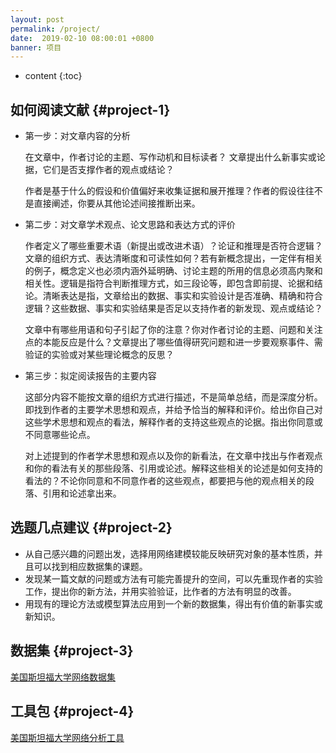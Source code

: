 ```yaml
---
layout: post
permalink: /project/
date:  2019-02-10 08:00:01 +0800
banner: 项目
---
```


* content
{:toc}

如何阅读文献 {#project-1}
------------------------
* 第一步：对文章内容的分析

    在文章中，作者讨论的主题、写作动机和目标读者？
    文章提出什么新事实或论据，它们是否支撑作者的观点或结论？
    
    作者是基于什么的假设和价值偏好来收集证据和展开推理？作者的假设往往不是直接阐述，你要从其他论述间接推断出来。

* 第二步：对文章学术观点、论文思路和表达方式的评价

    作者定义了哪些重要术语（新提出或改进术语）？论证和推理是否符合逻辑？文章的组织方式、表达清晰度和可读性如何？若有新概念提出，一定伴有相关的例子，概念定义也必须内涵外延明确、讨论主题的所用的信息必须高内聚和相关性。逻辑是指符合判断推理方式，如三段论等，即包含即前提、论据和结论。清晰表达是指，文章给出的数据、事实和实验设计是否准确、精确和符合逻辑？这些数据、事实和实验结果是否足以支持作者的新发现、观点或结论？

    文章中有哪些用语和句子引起了你的注意？你对作者讨论的主题、问题和关注点的本能反应是什么？文章提出了哪些值得研究问题和进一步要观察事件、需验证的实验或对某些理论概念的反思？ 

* 第三步：拟定阅读报告的主要内容

    这部分内容不能按文章的组织方式进行描述，不是简单总结，而是深度分析。即找到作者的主要学术思想和观点，并给予恰当的解释和评价。给出你自己对这些学术思想和观点的看法，解释作者的支持这些观点的论据。指出你同意或不同意哪些论点。

   对上述提到的作者学术思想和观点以及你的新看法，在文章中找出与作者观点和你的看法有关的那些段落、引用或论述。解释这些相关的论述是如何支持的看法的？不论你同意和不同意作者的这些观点，都要把与他的观点相关的段落、引用和论述拿出来。


选题几点建议 {#project-2}
------------------------
* 从自己感兴趣的问题出发，选择用网络建模较能反映研究对象的基本性质，并且可以找到相应数据集的课题。
* 发现某一篇文献的问题或方法有可能完善提升的空间，可以先重现作者的实验工作，提出你的新方法，并用实验验证，比作者的方法有明显的改善。
* 用现有的理论方法或模型算法应用到一个新的数据集，得出有价值的新事实或新知识。

数据集 {#project-3}
-----------
[美国斯坦福大学网络数据集](http://snap.stanford.edu/data/)

工具包 {#project-4}
-----------
[美国斯坦福大学网络分析工具](http://snap.stanford.edu/snap/)

